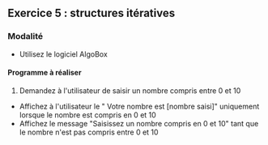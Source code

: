 ## Exercice 5 : structures itératives

### Modalité

- Utilisez le logiciel AlgoBox

#### Programme à réaliser

1. Demandez à l'utilisateur de saisir un nombre compris entre 0 et 10
- Affichez à l'utilisateur le " Votre nombre est [nombre saisi]" uniquement lorsque le nombre est compris en 0 et 10
- Affichez le message "Saisissez un nombre compris en 0 et 10" tant que le nombre n'est pas compris entre 0 et 10